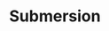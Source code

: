 ---
layout: song
redirect_from: /Home/Song/20
id: 20
title: Submersion
artist: Kraedt
genre: Drum & Bass
image: Treasure EP.jpg
buy-able: true
downloadable: true
yt-id: hQMlXFXJE_c
itunes: https://itunes.apple.com/us/album/treasure-ep/id1192196861
beatport:
gplay: https://play.google.com/store/music/album/Kraedt_Treasure_EP?id=Bxl7gttnlkr4tf52qryaprf2cde
amazon: http://goo.gl/4OeFhE
license: 1
---